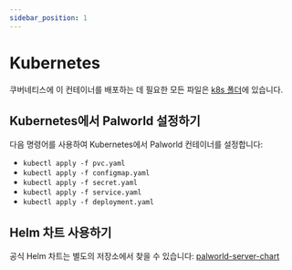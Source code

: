 ```yaml
---
sidebar_position: 1
---
```


# Kubernetes

쿠버네티스에 이 컨테이너를 배포하는 데 필요한 모든 파일은 [k8s 폴더](https://github.com/thijsvanloef/palworld-server-docker/tree/main/k8s)에 있습니다.

## Kubernetes에서 Palworld 설정하기

다음 명령어를 사용하여 Kubernetes에서 Palworld 컨테이너를 설정합니다:

- `kubectl apply -f pvc.yaml`
- `kubectl apply -f configmap.yaml`
- `kubectl apply -f secret.yaml`
- `kubectl apply -f service.yaml`
- `kubectl apply -f deployment.yaml`

## Helm 차트 사용하기

공식 Helm 차트는 별도의 저장소에서 찾을 수 있습니다: [palworld-server-chart](https://github.com/Twinki14/palworld-server-chart)
